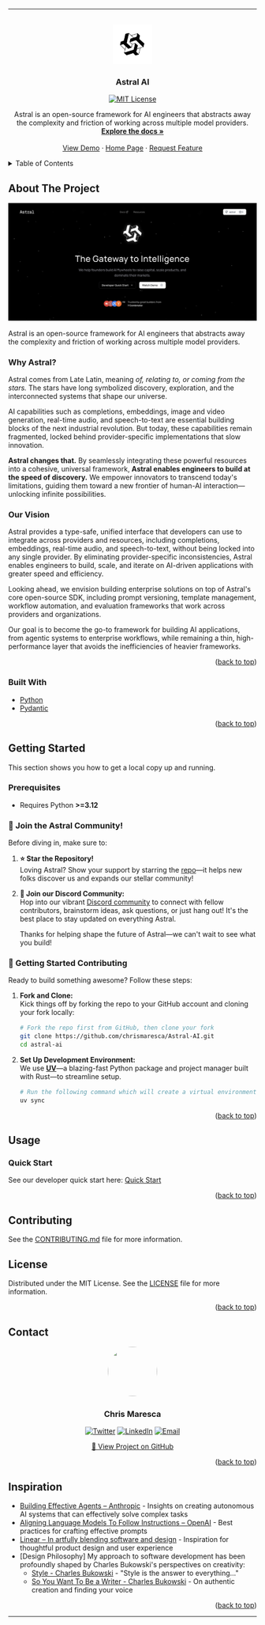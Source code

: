 
---

<a id="readme-top"></a>

<!-- Improved compatibility of back to top link: See: https://github.com/othneildrew/Best-README-Template/pull/73 -->

<!--
*** Thanks for checking out Astral AI. If you have a suggestion
*** that would make this better, please fork the repo and create a pull request
*** or simply open an issue with the tag "enhancement".
*** Don't forget to give the project a star!
*** Thanks again! Now go create something AMAZING!
-->

<!-- PROJECT SHIELDS -->
<div align="center">
  
<!-- [![Forks][forks-shield]][forks-url] [![Stargazers][stars-shield]][stars-url] [![Issues][issues-shield]][issues-url] [![LinkedIn][linkedin-shield]][linkedin-url] -->

</div>

<!-- PROJECT LOGO -->
<br />
<div align="center">
  <a href="https://github.com/chrismaresca/Astral-AI">
    <img src="public/white-bg.png" alt="Astral AI Logo" width="80" height="80">
  </a>

  <h3 align="center">Astral AI</h3>
  <p align="center">
    <a href="https://github.com/chrismaresca/Astral-AI/blob/main/LICENSE">
      <img src="https://img.shields.io/badge/License-MIT-yellow.svg" alt="MIT License">
    </a>
  </p>

  <p align="center">
    Astral is an open-source framework for AI engineers that abstracts away the complexity and friction of working across multiple model providers.
    <br />
    <a href="https://www.useastral.dev/docs/getting-started/installation"><strong>Explore the docs »</strong></a>
    <br />
    <br />
    <a href="https://www.useastral.dev">View Demo</a>
    &middot;
    <a href="https://www.useastral.dev">Home Page</a>
    &middot;
    <!-- <a href="https://github.com/chrismaresca/Astral-AI/issues/new?labels=bug&template=bug-report---.md">Report Bug</a>
    &middot; -->
    <a href="https://www.useastral.dev/contact-us">Request Feature</a>
  </p>
</div>

<!-- TABLE OF CONTENTS -->
<details>
  <summary>Table of Contents</summary>
  <ol>
    <li>
      <a href="#about-the-project">About The Project</a>
      <ul>
        <li><a href="#built-with">Built With</a></li>
      </ul>
    </li>
    <li>
      <a href="#getting-started">Getting Started</a>
      <ul>
        <li><a href="#prerequisites">Prerequisites</a></li>
        <li><a href="#installation">Installation</a></li>
      </ul>
    </li>
    <li><a href="#usage">Usage</a></li>
    <!-- <li><a href="#roadmap">Roadmap</a></li> -->
    <li><a href="#contributing">Contributing</a></li>
    <li><a href="#license">License</a></li>
    <li><a href="#contact">Contact</a></li>
    <li><a href="#inspiration">Inspiration</a></li>
  </ol>
</details>

<!-- ABOUT THE PROJECT -->

## About The Project

[![Astral AI Homepage](public/astral-homepage.png)](https://www.useastral.dev)

Astral is an open-source framework for AI engineers that abstracts away the complexity and friction of working across multiple model providers.

### Why Astral?

Astral comes from Late Latin, meaning *of, relating to, or coming from the stars.* The stars have long symbolized discovery, exploration, and the interconnected systems that shape our universe.

AI capabilities such as completions, embeddings, image and video generation, real-time audio, and speech-to-text are essential building blocks of the next industrial revolution. But today, these capabilities remain fragmented, locked behind provider-specific implementations that slow innovation.

**Astral changes that.** By seamlessly integrating these powerful resources into a cohesive, universal framework, **Astral enables engineers to build at the speed of discovery.** We empower innovators to transcend today's limitations, guiding them toward a new frontier of human-AI interaction—unlocking infinite possibilities.

### Our Vision

Astral provides a type-safe, unified interface that developers can use to integrate across providers and resources, including completions, embeddings, real-time audio, and speech-to-text, without being locked into any single provider. By eliminating provider-specific inconsistencies, Astral enables engineers to build, scale, and iterate on AI-driven applications with greater speed and efficiency.

Looking ahead, we envision building enterprise solutions on top of Astral's core open-source SDK, including prompt versioning, template management, workflow automation, and evaluation frameworks that work across providers and organizations.

Our goal is to become the go-to framework for building AI applications, from agentic systems to enterprise workflows, while remaining a thin, high-performance layer that avoids the inefficiencies of heavier frameworks.

<p align="right">(<a href="#readme-top">back to top</a>)</p>

### Built With

- [Python](https://www.python.org/)
- [Pydantic](https://pydantic-docs.helpmanual.io/)


<p align="right">(<a href="#readme-top">back to top</a>)</p>

<!-- GETTING STARTED -->

## Getting Started

This section shows you how to get a local copy up and running.

### Prerequisites

- Requires Python **>=3.12**

### 🌌 Join the Astral Community!

Before diving in, make sure to:

1. **⭐️ Star the Repository!**  
   Loving Astral? Show your support by starring the [repo](https://github.com/chrismaresca/Astral-AI)—it helps new folks discover us and expands our stellar community!

2. **💬 Join our Discord Community:**  
   Hop into our vibrant [Discord community](https://discord.gg/SPNqRrPR) to connect with fellow contributors, brainstorm ideas, ask questions, or just hang out! It's the best place to stay updated on everything Astral.

   Thanks for helping shape the future of Astral—we can't wait to see what you build!

### **🚀 Getting Started Contributing**

Ready to build something awesome? Follow these steps:

1. **Fork and Clone:**  
   Kick things off by forking the repo to your GitHub account and cloning your fork locally:
   ```bash
   # Fork the repo first from GitHub, then clone your fork
   git clone https://github.com/chrismaresca/Astral-AI.git
   cd astral-ai
   ```

2. **Set Up Development Environment:**  
   We use [**UV**](https://docs.astral.sh/uv/)—a blazing-fast Python package and project manager built with Rust—to streamline setup.
   ```bash
   # Run the following command which will create a virtual environment and download all dependencies.
   uv sync
   ```

<p align="right">(<a href="#readme-top">back to top</a>)</p>

<!-- USAGE -->

## Usage

### Quick Start

See our developer quick start here: [Quick Start](https://www.useastral.dev/docs/getting-started/quick-start)



<p align="right">(<a href="#readme-top">back to top</a>)</p>

<!-- ROADMAP -->

<!-- ## Roadmap

*Roadmap details go here.*  
*(Placeholder for future features, improvements, and milestones.)*

See the [open issues](https://github.com/chrismaresca/Astral-AI/issues) for a full list of proposed features (and known issues).

<p align="right">(<a href="#readme-top">back to top</a>)</p> -->

<!-- CONTRIBUTING -->

## Contributing

See the [CONTRIBUTING.md](CONTRIBUTING.md) file for more information.
<!-- LICENSE -->

## License

Distributed under the MIT License. See the [LICENSE](LICENSE) file for more information.


<p align="right">(<a href="#readme-top">back to top</a>)</p>

<!-- CONTACT -->

## Contact

<div align="center">
  <img src="https://github.com/chrismaresca.png" width="100" height="100" style="border-radius:50%">
  <h3>Chris Maresca</h3>
  
  [![Twitter](https://img.shields.io/badge/Twitter-%40TheChrisMaresca-1DA1F2?style=for-the-badge&logo=twitter&logoColor=white)](https://x.com/TheChrisMaresca)
  [![LinkedIn](https://img.shields.io/badge/LinkedIn-Chris%20Maresca-0077B5?style=for-the-badge&logo=linkedin&logoColor=white)](https://www.linkedin.com/in/chris-maresca/)
  [![Email](https://img.shields.io/badge/Email-chris%40chrismaresca.dev-D14836?style=for-the-badge&logo=gmail&logoColor=white)](mailto:chris@useastral.dev)
  
  [🚀 View Project on GitHub](https://github.com/chrismaresca)
</div>

<p align="right">(<a href="#readme-top">back to top</a>)</p>

<!-- ACKNOWLEDGMENTS -->

## Inspiration

- [Building Effective Agents – Anthropic](https://www.anthropic.com/engineering/building-effective-agents) - Insights on creating autonomous AI systems that can effectively solve complex tasks
- [Aligning Language Models To Follow Instructions – OpenAI](https://openai.com/blog/instruction-following) - Best practices for crafting effective prompts
- [Linear – In artfully blending software and design](https://linear.app/) - Inspiration for thoughtful product design and user experience
- [Design Philosophy] My approach to software development has been profoundly shaped by Charles Bukowski's perspectives on creativity:
  - [Style - Charles Bukowski](https://www.goodreads.com/quotes/150224-style-is-the-answer-to-everything-a-fresh-way-to) - "Style is the answer to everything..."
  - [So You Want To Be a Writer - Charles Bukowski](https://allpoetry.com/so-you-want-to-be-a-writer) - On authentic creation and finding your voice

<p align="right">(<a href="#readme-top">back to top</a>)</p>

<!-- MARKDOWN LINKS & IMAGES -->
<!-- https://www.markdownguide.org/basic-syntax/#reference-style-links -->

[contributors-shield]: https://img.shields.io/github/contributors/othneildrew/Best-README-Template.svg?style=for-the-badge  
[contributors-url]: https://github.com/chrismaresca/Astral-AI/graphs/contributors  
[forks-shield]: https://img.shields.io/github/forks/othneildrew/Best-README-Template.svg?style=for-the-badge  
[forks-url]: https://github.com/chrismaresca/Astral-AI/network/members  
[stars-shield]: https://img.shields.io/github/stars/othneildrew/Best-README-Template.svg?style=for-the-badge  
[stars-url]: https://github.com/chrismaresca/Astral-AI/stargazers  
[issues-shield]: https://img.shields.io/github/issues/othneildrew/Best-README-Template.svg?style=for-the-badge  
[issues-url]: https://github.com/chrismaresca/Astral-AI/issues  
[license-shield]: https://img.shields.io/badge/License-MIT-yellow.svg
[license-url]: https://github.com/chrismaresca/Astral-AI/blob/main/LICENSE
[linkedin-shield]: https://img.shields.io/badge/-LinkedIn-black.svg?style=for-the-badge&logo=linkedin&colorB=555  
[linkedin-url]: https://www.linkedin.com/in/chris-maresca/  
[product-screenshot]: images/screenshot.png

[Next.js]: https://img.shields.io/badge/next.js-000000?style=for-the-badge&logo=nextdotjs&logoColor=white  
[Next-url]: https://nextjs.org/  
[React.js]: https://img.shields.io/badge/React-20232A?style=for-the-badge&logo=react&logoColor=61DAFB  
[React-url]: https://reactjs.org/  
[Vue.js]: https://img.shields.io/badge/Vue.js-35495E?style=for-the-badge&logo=vuedotjs&logoColor=4FC08D  
[Vue-url]: https://vuejs.org/  
[Angular.io]: https://img.shields.io/badge/Angular-DD0031?style=for-the-badge&logo=angular&logoColor=white  
[Angular-url]: https://angular.io/  
[Svelte.dev]: https://img.shields.io/badge/Svelte-4A4A55?style=for-the-badge&logo=svelte&logoColor=FF3E00  
[Svelte-url]: https://svelte.dev/  
[Laravel.com]: https://img.shields.io/badge/Laravel-FF2D20?style=for-the-badge&logo=laravel&logoColor=white  
[Laravel-url]: https://laravel.com  
[Bootstrap.com]: https://img.shields.io/badge/Bootstrap-563D7C?style=for-the-badge&logo=bootstrap&logoColor=white  
[Bootstrap-url]: https://getbootstrap.com  
[JQuery.com]: https://img.shields.io/badge/jQuery-0769AD?style=for-the-badge&logo=jquery&logoColor=white  
[JQuery-url]: https://jquery.com

---
